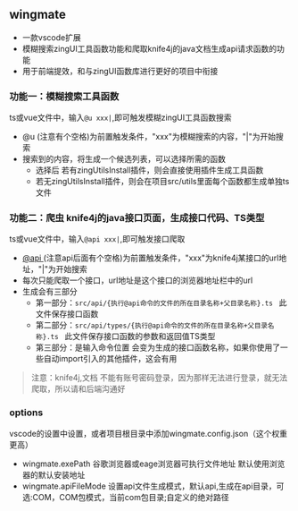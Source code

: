 ## wingmate

- 一款vscode扩展
- 模糊搜索zingUI工具函数功能和爬取knife4j的java文档生成api请求函数的功能
- 用于前端提效，和与zingUI函数库进行更好的项目中衔接

### 功能一：模糊搜索工具函数

ts或vue文件中，输入`@u xxx|`,即可触发模糊zingUI工具函数搜索

- @u (注意有个空格)为前置触发条件，"xxx"为模糊搜索的内容，"|"为开始搜索
- 搜索到的内容，将生成一个候选列表，可以选择所需的函数
   - 选择后 若有zingUtilsInstall插件，则会直接使用插件生成工具函数
   - 若无zingUtilsInstall插件，则会在项目src/utils里面每个函数都生成单独ts文件

### 功能二：爬虫 knife4j的java接口页面，生成接口代码、TS类型

ts或vue文件中，输入`@api xxx|`,即可触发接口爬取

- [@api ](/api ) (注意api后面有个空格)为前置触发条件，"xxx"为knife4j某接口的url地址，"|"为开始搜索
- 每次只能爬取一个接口，url地址是这个接口的浏览器地址栏中的url
- 生成会有三部分
   - 第一部分：`src/api/{执行@api命令的文件的所在目录名称+父目录名称}.ts ` 此文件保存接口函数
   - 第二部分：`src/api/types/{执行@api命令的文件的所在目录名称+父目录名称}.ts ` 此文件保存接口函数的参数和返回值TS类型
   - 第三部分：是输入命令位置 会变为生成的接口函数名称，如果你使用了一些自动import引入的其他插件，这会有用

> 注意：knife4j,文档 不能有账号密码登录，因为那样无法进行登录，就无法爬取，所以请和后端沟通好

### options
vscode的设置中设置，或者项目根目录中添加wingmate.config.json（这个权重更高）
- wingmate.exePath 谷歌浏览器或eage浏览器可执行文件地址 默认使用浏览器的默认安装地址
- wingmate.apiFileMode 设置api文件生成模式，默认api,生成在api目录，可选:COM，COM包模式，当前com包目录;自定义的绝对路径


